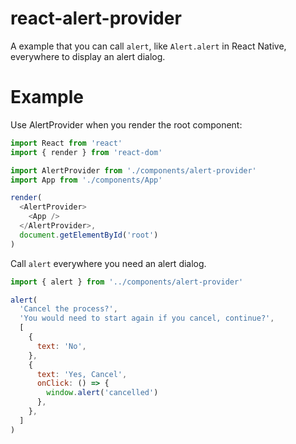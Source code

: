 # react-alert-provider

A example that you can call `alert`, like `Alert.alert` in React Native, everywhere to display an alert dialog.

# Example

Use AlertProvider when you render the root component:
```js
import React from 'react'
import { render } from 'react-dom'

import AlertProvider from './components/alert-provider'
import App from './components/App'

render(
  <AlertProvider>
    <App />
  </AlertProvider>,
  document.getElementById('root')
)
```

Call `alert` everywhere you need an alert dialog.
```js
import { alert } from '../components/alert-provider'
```

```js
alert(
  'Cancel the process?',
  'You would need to start again if you cancel, continue?',
  [
    {
      text: 'No',
    },
    {
      text: 'Yes, Cancel',
      onClick: () => {
        window.alert('cancelled')
      },
    },
  ]
)
```
